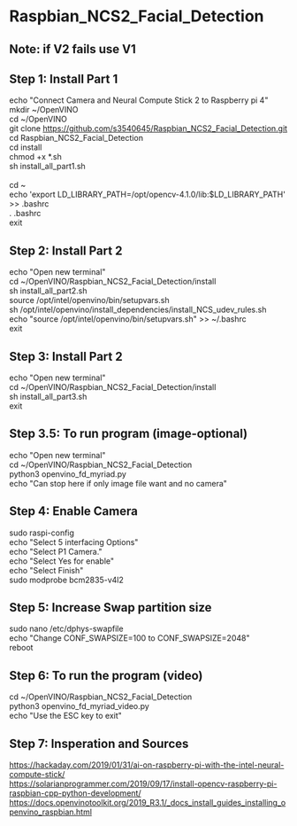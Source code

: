 # Raspbian_NCS2_Facial_Detection

Note: if V2 fails use V1
---------------
Step 1: Install Part 1
---------------
echo "Connect Camera and Neural Compute Stick 2 to Raspberry pi 4" <br />
mkdir ~/OpenVINO <br />
cd ~/OpenVINO  <br />
git clone https://github.com/s3540645/Raspbian_NCS2_Facial_Detection.git <br />
cd Raspbian_NCS2_Facial_Detection <br />
cd install <br />
chmod +x *.sh <br />
sh install_all_part1.sh <br /> <br />
cd ~  <br />
echo 'export LD_LIBRARY_PATH=/opt/opencv-4.1.0/lib:$LD_LIBRARY_PATH' >> .bashrc  <br />
. .bashrc  <br />
exit <br />

Step 2: Install Part 2
---------------------
echo "Open new terminal"  <br />
cd ~/OpenVINO/Raspbian_NCS2_Facial_Detection/install <br />
sh install_all_part2.sh <br />
source /opt/intel/openvino/bin/setupvars.sh <br />
sh /opt/intel/openvino/install_dependencies/install_NCS_udev_rules.sh <br />
echo "source /opt/intel/openvino/bin/setupvars.sh" >> ~/.bashrc <br />
exit <br />

Step 3: Install Part 2
---------------------
echo "Open new terminal"  <br />
cd ~/OpenVINO/Raspbian_NCS2_Facial_Detection/install <br />
sh install_all_part3.sh <br />
exit <br />

Step 3.5: To run program (image-optional)
--------------------------------
echo "Open new terminal"  <br />
cd ~/OpenVINO/Raspbian_NCS2_Facial_Detection <br />
python3 openvino_fd_myriad.py <br />
echo "Can stop here if only image file want and no camera" <br />


Step 4: Enable Camera
---------------------
sudo raspi-config<br />
echo "Select 5 interfacing Options" <br />
echo "Select P1 Camera." <br />
echo "Select Yes for enable" <br />
echo "Select Finish" <br />
sudo modprobe bcm2835-v4l2 <br />


Step 5: Increase Swap partition size
-------------------------------------
sudo nano /etc/dphys-swapfile <br />
echo "Change CONF_SWAPSIZE=100 to CONF_SWAPSIZE=2048" <br />
reboot <br />


 Step 6: To run the program (video)
----------------------------
cd ~/OpenVINO/Raspbian_NCS2_Facial_Detection <br />
python3 openvino_fd_myriad_video.py <br />
echo "Use the ESC key to exit" <br />

 Step 7: Insperation and Sources
------------------------------------
https://hackaday.com/2019/01/31/ai-on-raspberry-pi-with-the-intel-neural-compute-stick/ <br />
https://solarianprogrammer.com/2019/09/17/install-opencv-raspberry-pi-raspbian-cpp-python-development/ <br />
https://docs.openvinotoolkit.org/2019_R3.1/_docs_install_guides_installing_openvino_raspbian.html <br />
